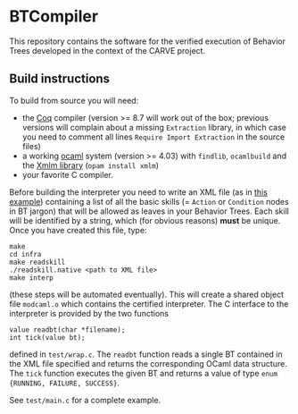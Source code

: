 # BTCompiler

This repository contains the software for the verified execution of Behavior Trees developed in the context of the CARVE project.

## Build instructions

To build from source you will need:

* the [Coq](https://coq.inria.fr/) compiler (version >= 8.7 will work out of the box; previous versions will complain about a missing `Extraction` library, in which case you need to comment all lines `Require Import Extraction` in the source files)
* a working [ocaml](https://ocaml.org/) system (version >= 4.03) with `findlib`, `ocamlbuild` and the [Xmlm library](http://erratique.ch/software/xmlm) (`opam install xmlm`)
* your favorite C compiler.

Before building the interpreter you need to write an XML file (as in [this example](https://github.com/CARVE-ROBMOSYS/BTCompiler/blob/master/infra/sklist.xml)) containing a list of all the basic skills (= `Action` or `Condition` nodes in BT jargon) that will be allowed as leaves in your Behavior Trees. Each skill will be identified by a string, which (for obvious reasons) **must** be unique. Once you have created this file, type:
```
make
cd infra
make readskill
./readskill.native <path to XML file>
make interp
```
(these steps will be automated eventually). This will create a shared object file `modcaml.o` which contains the certified interpreter. The C interface to the interpreter is provided by the two functions
```
value readbt(char *filename);
int tick(value bt);
```
defined in `test/wrap.c`. The `readbt` function reads a single BT contained in the XML file specified and returns the corresponding OCaml data structure. The `tick` function executes the given BT and returns a value of type `enum {RUNNING, FAILURE, SUCCESS}`.

See `test/main.c` for a complete example.
